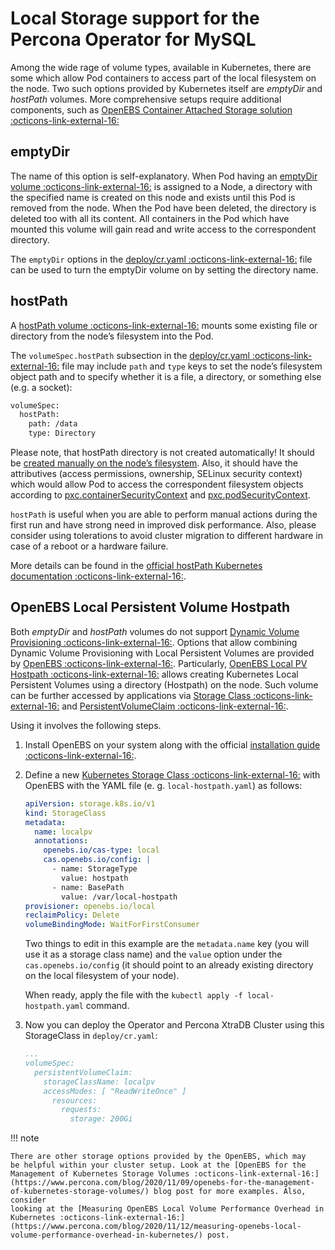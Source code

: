 # Local Storage support for the Percona Operator for MySQL

Among the wide rage of volume types, available in Kubernetes, there are
some which allow Pod containers to access part of the local filesystem on
the node. Two such options provided by Kubernetes itself are *emptyDir* and
*hostPath* volumes. More comprehensive setups require additional components,
such as [OpenEBS Container Attached Storage solution :octicons-link-external-16:](https://openebs.io/)

## emptyDir

The name of this option is self-explanatory. When Pod having an
[emptyDir
volume :octicons-link-external-16:](https://kubernetes.io/docs/concepts/storage/volumes/#emptydir)
is assigned to a Node, a directory with the specified name is created on
this node and exists until this Pod is removed from the node. When the
Pod have been deleted, the directory is deleted too with all its
content. All containers in the Pod which have mounted this volume will
gain read and write access to the correspondent directory.

The `emptyDir` options in the
[deploy/cr.yaml :octicons-link-external-16:](https://github.com/percona/percona-xtradb-cluster-operator/blob/main/deploy/cr.yaml)
file can be used to turn the emptyDir volume on by setting the directory
name.

## hostPath

A [hostPath volume :octicons-link-external-16:](https://kubernetes.io/docs/concepts/storage/volumes/#hostpath)
mounts some existing file or directory from the node’s filesystem into
the Pod.

The `volumeSpec.hostPath` subsection in the
[deploy/cr.yaml :octicons-link-external-16:](https://github.com/percona/percona-xtradb-cluster-operator/blob/main/deploy/cr.yaml)
file may include `path` and `type` keys to set the node’s filesystem
object path and to specify whether it is a file, a directory, or
something else (e.g. a socket):

```default
volumeSpec:
  hostPath:
    path: /data
    type: Directory
```

Please note, that hostPath directory is not created automatically! It
should be [created manually on the node’s filesystem](faq.md#how-can-i-create-a-directory-on-the-node-to-use-it-as-a-local-storage).
Also, it should have the attributives (access permissions, ownership, SELinux
security context) which would allow Pod to access the correspondent filesystem
objects according to [pxc.containerSecurityContext](operator.md#pxccontainersecuritycontext)
and [pxc.podSecurityContext](operator.md#pxcpodsecuritycontext).

`hostPath` is useful when you are able to perform manual actions
during the first run and have strong need in improved disk performance.
Also, please consider using tolerations to avoid cluster migration to
different hardware in case of a reboot or a hardware failure.

More details can be found in the [official hostPath Kubernetes
documentation :octicons-link-external-16:](https://kubernetes.io/docs/concepts/storage/volumes/#hostpath).

## OpenEBS Local Persistent Volume Hostpath

Both  *emptyDir* and *hostPath* volumes do not support [Dynamic Volume Provisioning :octicons-link-external-16:](https://kubernetes.io/docs/concepts/storage/dynamic-provisioning/).
Options that allow combining Dynamic Volume Provisioning with Local Persistent
Volumes are provided by [OpenEBS :octicons-link-external-16:](https://openebs.io). Particularly,
[OpenEBS Local PV Hostpath :octicons-link-external-16:](https://openebs.io/docs/user-guides/localpv-hostpath) allows creating Kubernetes Local Persistent Volumes
using a directory (Hostpath) on the node. Such volume can be further accessed by
applications via [Storage Class :octicons-link-external-16:](https://kubernetes.io/docs/concepts/storage/storage-classes/)
and [PersistentVolumeClaim :octicons-link-external-16:](https://kubernetes.io/docs/concepts/storage/persistent-volumes/).

Using it involves the following steps.

1. Install OpenEBS on your system along with the official [installation guide :octicons-link-external-16:](https://openebs.io/docs/user-guides/installation).

2. Define a new [Kubernetes Storage Class :octicons-link-external-16:](https://kubernetes.io/docs/concepts/storage/storage-classes/)
    with OpenEBS with the YAML file (e. g. `local-hostpath.yaml`) as follows:

    ```yaml
    apiVersion: storage.k8s.io/v1
    kind: StorageClass
    metadata:
      name: localpv
      annotations:
        openebs.io/cas-type: local
        cas.openebs.io/config: |
          - name: StorageType
            value: hostpath
          - name: BasePath
            value: /var/local-hostpath
    provisioner: openebs.io/local
    reclaimPolicy: Delete
    volumeBindingMode: WaitForFirstConsumer
    ```

    Two things to edit in this example are the `metadata.name` key (you will
    use it as a storage class name) and  the `value` option under the
    `cas.openebs.io/config` (it should point to an already existing directory
    on the local filesystem of your node).

    When ready, apply the file with the `kubectl apply -f local-hostpath.yaml`
    command.

3. Now you can deploy the Operator and Percona XtraDB Cluster using this
    StorageClass in `deploy/cr.yaml`:

    ```yaml
    ...
    volumeSpec:
      persistentVolumeClaim:
        storageClassName: localpv
        accessModes: [ "ReadWriteOnce" ]
          resources:
            requests:
              storage: 200Gi
    ```

!!! note

    There are other storage options provided by the OpenEBS, which may
    be helpful within your cluster setup. Look at the [OpenEBS for the Management of Kubernetes Storage Volumes :octicons-link-external-16:](https://www.percona.com/blog/2020/11/09/openebs-for-the-management-of-kubernetes-storage-volumes/) blog post for more examples. Also, consider
    looking at the [Measuring OpenEBS Local Volume Performance Overhead in Kubernetes :octicons-link-external-16:](https://www.percona.com/blog/2020/11/12/measuring-openebs-local-volume-performance-overhead-in-kubernetes/) post.
